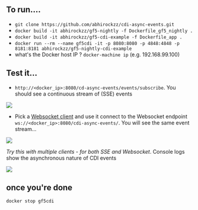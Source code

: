 ## To run....

- `git clone https://github.com/abhirockzz/cdi-async-events.git` 
- `docker build -it abhirockzz/gf5-nightly -f Dockerfile_gf5_nightly .`
- `docker build -it abhirockzz/gf5-cdi-example -f Dockerfile_app .`
- `docker run --rm --name gf5cdi -it -p 8080:8080 -p 4848:4848 -p 8181:8181 abhirockzz/gf5-nightly-cdi-example`
- what's the Docker host IP ? `docker-machine ip` (e.g. 192.168.99.100)

## Test it...

- `http://<docker_ip>:8080/cd-async-events/events/subscribe`. You should see a continuous stream of (SSE) events

![](https://abhirockzz.files.wordpress.com/2017/06/sse-output.jpg)

- Pick a [Websocket client](https://chrome.google.com/webstore/detail/simple-websocket-client/pfdhoblngboilpfeibdedpjgfnlcodoo?hl=en) and use it connect to the Websocket endpoint `ws://<docker_ip>:8080/cdi-async-events/`. You will see the same event stream...

![](https://abhirockzz.files.wordpress.com/2017/06/websocket-output.jpg)

*Try this with multiple clients - for both SSE and Websocket*. Console logs show the asynchronous nature of CDI events

![](https://abhirockzz.files.wordpress.com/2017/06/cdi-2-async-events-in-action.jpg)

## once you're done

`docker stop gf5cdi`